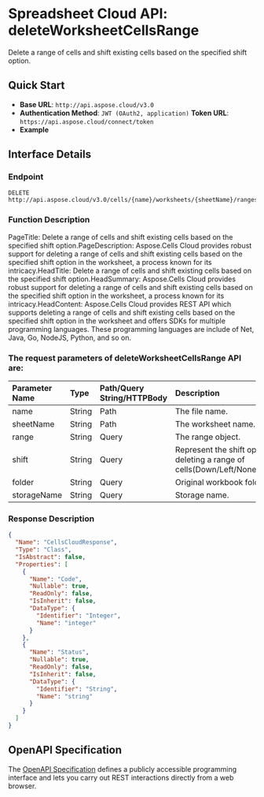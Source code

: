 # **Spreadsheet Cloud API: deleteWorksheetCellsRange**

Delete a range of cells and shift existing cells based on the specified shift option. 

## **Quick Start**

- **Base URL**: `http://api.aspose.cloud/v3.0`
- **Authentication Method**: `JWT (OAuth2, application)`  **Token URL**: `https://api.aspose.cloud/connect/token`
- **Example** 
<script src="https://gist.github.com/aspose-cells-cloud-gists/8a5b324fdf3e574dbd747c1a1e24b05d.js?file=Example30_DeleteWorksheetCellsRange.cs"></script>

## **Interface Details**

### **Endpoint** 

```
DELETE http://api.aspose.cloud/v3.0/cells/{name}/worksheets/{sheetName}/ranges
```

### **Function Description**
PageTitle: Delete a range of cells and shift existing cells based on the specified shift option.PageDescription: Aspose.Cells Cloud provides robust support for deleting a range of cells and shift existing cells based on the specified shift option in the worksheet, a process known for its intricacy.HeadTitle: Delete a range of cells and shift existing cells based on the specified shift option.HeadSummary: Aspose.Cells Cloud provides robust support for deleting a range of cells and shift existing cells based on the specified shift option in the worksheet, a process known for its intricacy.HeadContent: Aspose.Cells Cloud provides REST API which supports deleting a range of cells and shift existing cells based on the specified shift option in the worksheet and offers SDKs for multiple programming languages. These programming languages are include of Net, Java, Go, NodeJS, Python, and so on.

### The request parameters of **deleteWorksheetCellsRange** API are: 

| Parameter Name | Type | Path/Query String/HTTPBody | Description | 
| :- | :- | :- |:- | 
|name|String|Path|The file name.|
|sheetName|String|Path|The worksheet name.|
|range|String|Query|The range object.|
|shift|String|Query|Represent the shift options when deleting a range of cells(Down/Left/None/Right/Up).|
|folder|String|Query|Original workbook folder.|
|storageName|String|Query|Storage name.|


### **Response Description**
```json
{
  "Name": "CellsCloudResponse",
  "Type": "Class",
  "IsAbstract": false,
  "Properties": [
    {
      "Name": "Code",
      "Nullable": true,
      "ReadOnly": false,
      "IsInherit": false,
      "DataType": {
        "Identifier": "Integer",
        "Name": "integer"
      }
    },
    {
      "Name": "Status",
      "Nullable": true,
      "ReadOnly": false,
      "IsInherit": false,
      "DataType": {
        "Identifier": "String",
        "Name": "string"
      }
    }
  ]
}
```

## OpenAPI Specification

The [OpenAPI Specification](https://reference.aspose.cloud/cells/#/RangesController/DeleteWorksheetCellsRange) defines a publicly accessible programming interface and lets you carry out REST interactions directly from a web browser.

